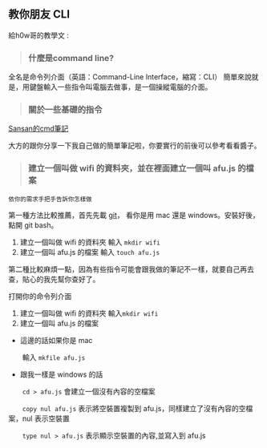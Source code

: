 ## 教你朋友 CLI

給h0w哥的教學文 :

>	### 什麼是command line?

全名是命令列介面（英語：Command-Line Interface，縮寫：CLI）
簡單來說就是，用鍵盤輸入一些指令叫電腦去做事，是一個操縱電腦的介面。

>	### 關於一些基礎的指令

 [Sansan的cmd筆記](https://hackmd.io/7AIzZ21UTMyp86qMIZ5DjQ)
    
大方的跟你分享一下我自己做的簡單筆記啦，你要實行的前後可以參考看看醬子。


>	### 建立一個叫做 wifi 的資料夾，並在裡面建立一個叫 afu.js 的檔案

    依你的需求手把手告訴你怎樣做
第一種方法比較推薦，首先先載 [git](http://git-scm.com/)，
看你是用 mac 還是 windows。安裝好後，點開 git bash。
1.	建立一個叫做 wifi 的資料夾
輸入 `mkdir wifi`
2.	建立一個叫 afu.js 的檔案
輸入 `touch afu.js`

第二種比較麻煩一點，因為有些指令可能會跟我做的筆記不一樣，就要自己再去查，貼心的我先幫你查好了。

打開你的命令列介面
1.	建立一個叫做 wifi 的資料夾
   輸入`mkdir wifi`
2.	建立一個叫 afu.js 的檔案
- 這邊的話如果你是 mac

&emsp;&emsp;輸入 `mkfile afu.js`

- 跟我一樣是 windows 的話


&emsp;&emsp;`cd > afu.js` 會建立一個沒有內容的空檔案

&emsp;&emsp;`copy nul afu.js` 表示將空裝置複製到 afu.js，同樣建立了沒有內容的空檔案，nul 表示空裝置

&emsp;&emsp;`type nul > afu.js` 表示顯示空裝置的內容,並寫入到 afu.js

